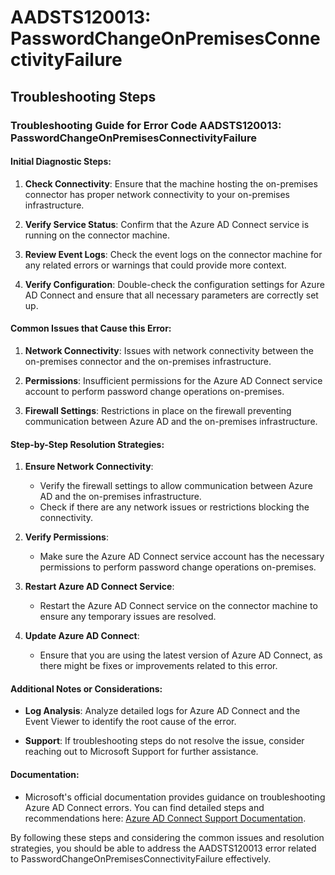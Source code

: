 # AADSTS120013: PasswordChangeOnPremisesConnectivityFailure


## Troubleshooting Steps
### Troubleshooting Guide for Error Code AADSTS120013: PasswordChangeOnPremisesConnectivityFailure

#### Initial Diagnostic Steps:
1. **Check Connectivity**: Ensure that the machine hosting the on-premises connector has proper network connectivity to your on-premises infrastructure.
  
2. **Verify Service Status**: Confirm that the Azure AD Connect service is running on the connector machine.
  
3. **Review Event Logs**: Check the event logs on the connector machine for any related errors or warnings that could provide more context.

4. **Verify Configuration**: Double-check the configuration settings for Azure AD Connect and ensure that all necessary parameters are correctly set up.

#### Common Issues that Cause this Error:
1. **Network Connectivity**: Issues with network connectivity between the on-premises connector and the on-premises infrastructure.
  
2. **Permissions**: Insufficient permissions for the Azure AD Connect service account to perform password change operations on-premises.
  
3. **Firewall Settings**: Restrictions in place on the firewall preventing communication between Azure AD and the on-premises infrastructure.

#### Step-by-Step Resolution Strategies:
1. **Ensure Network Connectivity**:
   - Verify the firewall settings to allow communication between Azure AD and the on-premises infrastructure.
   - Check if there are any network issues or restrictions blocking the connectivity.

2. **Verify Permissions**:
   - Make sure the Azure AD Connect service account has the necessary permissions to perform password change operations on-premises.

3. **Restart Azure AD Connect Service**:
   - Restart the Azure AD Connect service on the connector machine to ensure any temporary issues are resolved.

4. **Update Azure AD Connect**:
   - Ensure that you are using the latest version of Azure AD Connect, as there might be fixes or improvements related to this error.

#### Additional Notes or Considerations:
- **Log Analysis**: Analyze detailed logs for Azure AD Connect and the Event Viewer to identify the root cause of the error.
  
- **Support**: If troubleshooting steps do not resolve the issue, consider reaching out to Microsoft Support for further assistance.

#### Documentation:
- Microsoft's official documentation provides guidance on troubleshooting Azure AD Connect errors. You can find detailed steps and recommendations here: [Azure AD Connect Support Documentation](https://docs.microsoft.com/en-us/azure/active-directory/hybrid/tshoot-connect-pass-through-authentication#error-12013).

By following these steps and considering the common issues and resolution strategies, you should be able to address the AADSTS120013 error related to PasswordChangeOnPremisesConnectivityFailure effectively.